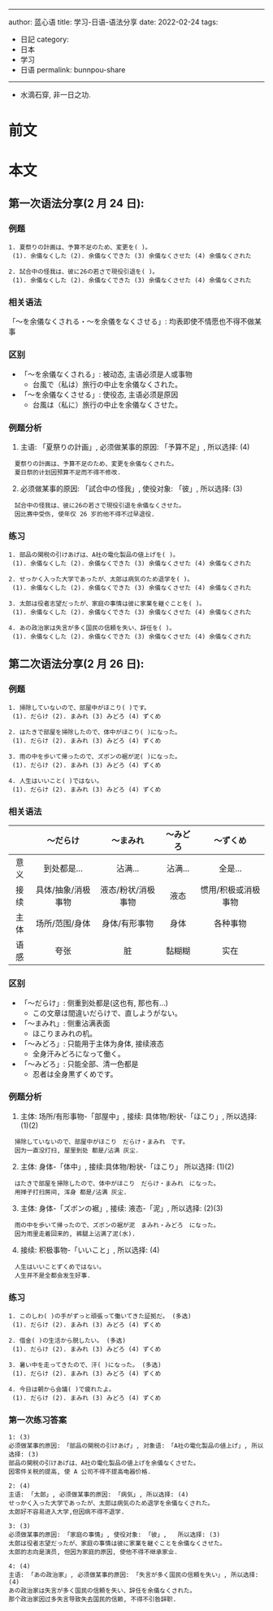 
---
author: 蓝心语
title: 学习-日语-语法分享
date: 2022-02-24
tags:
- 日記
category: 
- 日本
- 学习
- 日语
permalink: bunnpou-share
---
- 水滴石穿, 非一日之功.
<!-- more -->

# 前文
# 本文
## 第一次语法分享(2 月 24 日):
### 例题
```
1. 夏祭りの計画は、予算不足のため、変更を( )。
 (1). 余儀なくした (2). 余儀なくできた (3) 余儀なくさせた (4) 余儀なくされた  

2. 試合中の怪我は、彼に26の若さで現役引退を( )。
 (1). 余儀なくした (2). 余儀なくできた (3) 余儀なくさせた (4) 余儀なくされた  

```
### 相关语法
 「〜を余儀なくされる・〜を余儀をなくさせる」: 均表即使不情愿也不得不做某事

### 区别 
- 「〜を余儀なくされる」: 被动态, 主语必须是人或事物
	- 台風で（私は）旅行の中止を余儀なくされた。
- 「〜を余儀なくさせる」: 使役态, 主语必须是原因
    - 台風は（私に）旅行の中止を余儀なくさせた。

### 例题分析
1. 主语: 「夏祭りの計画」, 必须做某事的原因: 「予算不足」, 所以选择: (4)
```
　夏祭りの計画は、予算不足のため、変更を余儀なくされた。
　夏日祭的计划因预算不足而不得不修改.
```

2. 必须做某事的原因: 「試合中の怪我」, 使役对象: 「彼」,   所以选择: (3)
```
　試合中の怪我は、彼に26の若さで現役引退を余儀なくさせた。
　因比赛中受伤, 使年仅 26 岁的他不得不过早退役.
```

### 练习
```
1. 部品の関税の引けあげは、A社の電化製品の値上げを( )。
 (1). 余儀なくした (2). 余儀なくできた (3) 余儀なくさせた (4) 余儀なくされた

2. せっかく入った大学であったが、太郎は病気のため退学を( )。
 (1). 余儀なくした (2). 余儀なくできた (3) 余儀なくさせた (4) 余儀なくされた

3. 太郎は役者志望だったが、家庭の事情は彼に家業を継ぐことを( )。 
 (1). 余儀なくした (2). 余儀なくできた (3) 余儀なくさせた (4) 余儀なくされた

4. あの政治家は失言が多く国民の信頼を失い、辞任を( )。
 (1). 余儀なくした (2). 余儀なくできた (3) 余儀なくさせた (4) 余儀なくされた

```

## 第二次语法分享(2 月 26 日):
### 例题
```
1. 掃除していないので、部屋中がほこり( )です。
 (1). だらけ (2). まみれ (3) みどろ (4) ずくめ  

2. はたきで部屋を掃除したので、体中がほこり( )になった。
 (1). だらけ (2). まみれ (3) みどろ (4) ずくめ  

3. 雨の中を歩いて帰ったので、ズボンの裾が泥( )になった。
 (1). だらけ (2). まみれ (3) みどろ (4) ずくめ  

4. 人生はいいこと( )ではない。
 (1). だらけ (2). まみれ (3) みどろ (4) ずくめ  

```

### 相关语法
|       |      〜だらけ      |      〜まみれ      | 〜みどろ |      〜ずくめ       |
| :---: | :----------------: | :----------------: | :------: | :-----------------: |
| 意义  |    到处都是...     |      沾满...       | 沾满...  |       全是...       |
| 接续  | 具体/抽象/消极事物 | 液态/粉状/消极事物 |   液态   | 惯用/积极或消极事物 |
| 主体  |   场所/范围/身体   |   身体/有形事物    |   身体   |      各种事物       |
| 语感  |        夸张        |         脏         |  黏糊糊  |        实在         |

### 区别 
- 「〜だらけ」: 侧重到处都是(这也有, 那也有...)
	- この文章は間違いだらけで、直しようがない。
- 「〜まみれ」: 侧重沾满表面
    - ほこりまみれの机。
- 「〜みどろ」: 只能用于主体为身体, 接续液态
    - 全身汗みどろになって働く。
- 「〜みどろ」: 只能全部、清一色都是
    - 忍者は全身黒ずくめです。

### 例题分析
1. 主体: 场所/有形事物-「部屋中」, 接续: 具体物/粉状-「ほこり」, 所以选择: (1)(2)
```
　掃除していないので、部屋中がほこり　だらけ・まみれ　です。
　因为一直没打扫, 屋里到处 都是/沾满 灰尘.
```

2. 主体: 身体-「体中」, 接续:具体物/粉状-「ほこり」  所以选择: (1)(2)
```
　はたきで部屋を掃除したので、体中がほこり　だらけ・まみれ　になった。
　用掸子打扫房间, 浑身 都是/沾满 灰尘.
```

3. 主体: 身体-「ズボンの裾」, 接续: 液态-「泥」, 所以选择: (2)(3)
```
　雨の中を歩いて帰ったので、ズボンの裾が泥　まみれ・みどろ　になった。
　因为雨里走着回来的, 裤腿上沾满了泥(水).
```

4. 接续: 积极事物-「いいこと」, 所以选择: (4)
```
　人生はいいことずくめではない。
　人生并不是全都会发生好事.

```

### 练习
```
1. このしわ( )の手がずっと頑張って働いてきた証拠だ。 (多选)
 (1). だらけ (2). まみれ (3) みどろ (4) ずくめ

2. 借金( )の生活から脱したい。 (多选)
 (1). だらけ (2). まみれ (3) みどろ (4) ずくめ

3. 暑い中を走ってきたので、汗( )になった。 (多选)
 (1). だらけ (2). まみれ (3) みどろ (4) ずくめ

4. 今日は朝から会議( )で疲れたよ。
 (1). だらけ (2). まみれ (3) みどろ (4) ずくめ

```

### 第一次练习答案
```
1: (3)
必须做某事的原因:　「部品の関税の引けあげ」, 对象语:　「A社の電化製品の値上げ」, 所以选择: (3)
部品の関税の引けあげは、A社の電化製品の値上げを余儀なくさせた。
因零件关税的提高, 使 A 公司不得不提高电器价格.

2: (4)
主语: 「太郎」, 必须做某事的原因: 「病気」, 所以选择: (4)
せっかく入った大学であったが、太郎は病気のため退学を余儀なくされた。
太郎好不容易进入大学,但因病不得不退学.

3: (3)
必须做某事的原因: 「家庭の事情」, 使役对象: 「彼」,   所以选择: (3)
太郎は役者志望だったが、家庭の事情は彼に家業を継ぐことを余儀なくさせた。
太郎的志向是演员, 但因为家庭的原因, 使他不得不继承家业.

4: (4)
主语: 「あの政治家」, 必须做某事的原因: 「失言が多く国民の信頼を失い」, 所以选择: (4)
あの政治家は失言が多く国民の信頼を失い、辞任を余儀なくされた。
那个政治家因过多失言导致失去国民的信赖, 不得不引咎辞职.

```
